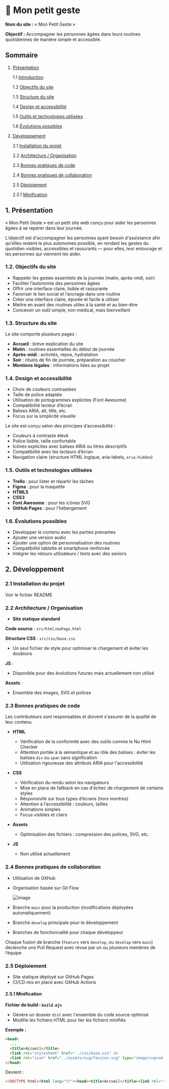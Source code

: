 # 🦳 Mon petit geste

**Nom du site :** « Mon Petit Geste »

**Objectif :** Accompagner les personnes âgées dans leurs routines quotidiennes de manière simple et accessible.

## Sommaire

1. [Présentation](#1-présentation)

   1.1 [Introduction](#1-présentation)

   1.2 [Objectifs du site](#12-objectifs-du-site)

   1.3 [Structure du site](#13-structure-du-site)

   1.4 [Design et accessibilité](#14-design-et-accessibilité)

   1.5 [Outils et technologies utilisées](#15-outils-et-technologies-utilisées)

   1.6 [Évolutions possibles](#16-évolutions-possibles)

2. [Développement](#2-développement)

   2.1 [Installation du projet](#21-installation-du-projet)

   2.2 [Architecture / Organisation](#22-architecture--organisation)

   2.3 [Bonnes pratiques de code](#23-bonnes-pratiques-de-code)

   2.4 [Bonnes pratiques de collaboration](#24-bonnes-pratiques-de-collaboration)

   2.5 [Déploiement](#25-déploiement)

      2.5.1 [Minification](#251-minification)

## 1. Présentation

« Mon Petit Geste » est un petit site web conçu pour aider les personnes âgées à se repérer dans leur journée.

L’objectif est d'accompagner les personnes ayant besoin d'assistance afin qu'elles restent le plus autonomes possible, en rendant les gestes du quotidien visibles, accessibles et rassurants — pour elles, leur entourage et les personnes qui viennent les aider.

### 1.2. Objectifs du site

* Rappeler les gestes essentiels de la journée (matin, après-midi, soir)
* Faciliter l’autonomie des personnes âgées
* Offrir une interface claire, lisible et rassurante
* Favoriser le lien social et l’ancrage dans une routine
* Créer une interface claire, épurée et facile à utiliser
* Mettre en avant des routines utiles à la santé et au bien-être
* Concevoir un outil simple, non médical, mais bienveillant

### 1.3. Structure du site

Le site comporte plusieurs pages :

* **Accueil** : brève explication du site
* **Matin** : routines essentielles du début de journée
* **Après-midi** : activités, repos, hydratation
* **Soir** : rituels de fin de journée, préparation au coucher
* **Mentions légales** : informations liées au projet

### 1.4. Design et accessibilité

* Choix de couleurs contrastées
* Taille de police adaptée
* Utilisation de pictogrammes explicites (Font Awesome)
* Compatibilité lecteur d’écran
* Balises ARIA, alt, title, etc.
* Focus sur la simplicité visuelle

Le site est conçu selon des principes d’accessibilité :

* Couleurs à contraste élevé
* Police lisible, taille confortable
* Icônes explicites avec balises ARIA ou titres descriptifs
* Compatibilité avec les lecteurs d’écran
* Navigation claire (structure HTML logique, aria-labels, `aria-hidden`)

### 1.5. Outils et technologies utilisées

* **Trello** : pour lister et répartir les tâches
* **Figma** : pour la maquette
* **HTML5**
* **CSS3**
* **Font Awesome** : pour les icônes SVG
* **GitHub Pages** : pour l'hébergement

### 1.6. Évolutions possibles

* Développer le contenu avec les parties prenantes
* Ajouter une version audio
* Ajouter une option de personnalisation des routines
* Compatibilité tablette et smartphone renforcée
* Intégrer les retours utilisateurs / tests avec des seniors

## 2. Développement

### 2.1 Installation du projet

Voir le fichier README

### 2.2 Architecture / Organisation

* **Site statique standard**

**Code source** : `src/html/maPage.html`

**Structure CSS** : `src/css/base.css`

* Un seul fichier de style pour optimiser le chargement et éviter les doublons

**JS** :

* Disponible pour des évolutions futures mais actuellement non utilisé

**Assets** :

* Ensemble des images, SVG et polices

### 2.3 Bonnes pratiques de code

Les contributeurs sont responsables et doivent s'assurer de la qualité de leur contenu.

* **HTML**

  * Vérification de la conformité avec des outils comme le Nu Html Checker
  * Attention portée à la sémantique et au rôle des balises : éviter les balises `div` ou `span` sans signification
  * Utilisation rigoureuse des attributs ARIA pour l'accessibilité

* **CSS**

  * Vérification du rendu selon les navigateurs
  * Mise en place de fallback en cas d'échec de chargement de certains styles
  * Résponsivité sur tous types d’écrans (hors montres)
  * Attention à l’accessibilité : couleurs, tailles
  * Animations simples
  * Focus visibles et clairs

* **Assets**

  * Optimisation des fichiers : compression des polices, SVG, etc.

* **JS**

  * Non utilisé actuellement

### 2.4 Bonnes pratiques de collaboration

* Utilisation de GitHub
* Organisation basée sur Git Flow
  
  ![image](https://github.com/user-attachments/assets/49e8b61d-46d3-493d-b48b-900f4e69b9be)
  
* Branche `main` pour la production (modifications déployées automatiquement)
* Branche `develop` principale pour le développement
* Branches de fonctionnalité pour chaque développeur

Chaque fusion de branche (`feature` vers `develop`, ou `develop` vers `main`) déclenche une Pull Request avec revue par un ou plusieurs membres de l’équipe

### 2.5 Déploiement

* Site statique déployé sur GitHub Pages
* CI/CD mis en place avec GitHub Actions

#### 2.5.1 Minification

**Fichier de build : `build.mjs`**

* Génère un dossier `dist` avec l'ensemble du code source optimisé
* Modifie les fichiers HTML pour lier les fichiers minifiés

**Exemple :**

```html
<head>
  ...
  <title>Accueil</title>
  <link rel="stylesheet" href="../css/base.css" />
  <link rel="icon" href="../assets/svg/favicon.svg" type="image/svg+xml" />
</head>
```

Devient :

```html
<!DOCTYPE html><html lang="fr"><head><title>Accueil</title><link rel="stylesheet" href="./css/base.min.css"><link rel="icon" href="./assets/svg/favicon.svg" type="image/svg+xml"></head>
```
